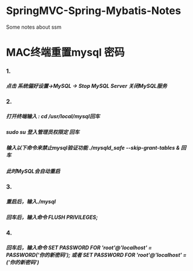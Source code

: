 # SpringMVC-Spring-Mybatis-Notes
Some notes about ssm
# MAC终端重置mysql 密码

### 1.

##### 点击 系统偏好设置->MySQL -> Stop MySQL Server 关闭MySQL服务

### 2.

##### 打开终端输入 : cd /usr/local/mysql回车

##### sudo su 登入管理员权限定 回车

##### 输入以下命令来禁止mysql验证功能 ./mysqld_safe --skip-grant-tables & 回车

##### 此时MySQL会自动重启

### 3.

##### 重启后，输入./mysql

##### 回车后，输入命令 FLUSH PRIVILEGES;

### 4.

##### 回车后，输入命令 SET PASSWORD FOR 'root'@'localhost' = PASSWORD('你的新密码'); 或者 SET PASSWORD FOR 'root'@'localhost' = ('你的新密码')















